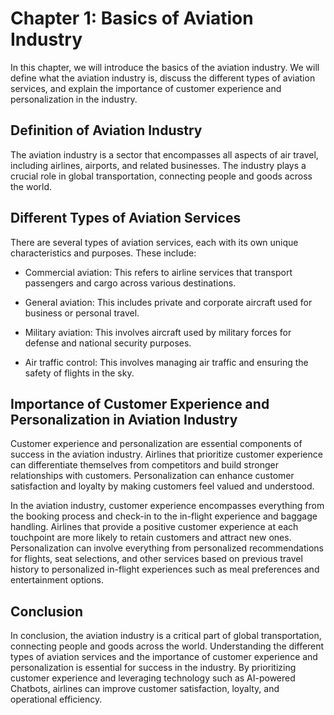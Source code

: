 Chapter 1: Basics of Aviation Industry
======================================

In this chapter, we will introduce the basics of the aviation industry. We will define what the aviation industry is, discuss the different types of aviation services, and explain the importance of customer experience and personalization in the industry.

Definition of Aviation Industry
-------------------------------

The aviation industry is a sector that encompasses all aspects of air travel, including airlines, airports, and related businesses. The industry plays a crucial role in global transportation, connecting people and goods across the world.

Different Types of Aviation Services
------------------------------------

There are several types of aviation services, each with its own unique characteristics and purposes. These include:

* Commercial aviation: This refers to airline services that transport passengers and cargo across various destinations.

* General aviation: This includes private and corporate aircraft used for business or personal travel.

* Military aviation: This involves aircraft used by military forces for defense and national security purposes.

* Air traffic control: This involves managing air traffic and ensuring the safety of flights in the sky.

Importance of Customer Experience and Personalization in Aviation Industry
--------------------------------------------------------------------------

Customer experience and personalization are essential components of success in the aviation industry. Airlines that prioritize customer experience can differentiate themselves from competitors and build stronger relationships with customers. Personalization can enhance customer satisfaction and loyalty by making customers feel valued and understood.

In the aviation industry, customer experience encompasses everything from the booking process and check-in to the in-flight experience and baggage handling. Airlines that provide a positive customer experience at each touchpoint are more likely to retain customers and attract new ones. Personalization can involve everything from personalized recommendations for flights, seat selections, and other services based on previous travel history to personalized in-flight experiences such as meal preferences and entertainment options.

Conclusion
----------

In conclusion, the aviation industry is a critical part of global transportation, connecting people and goods across the world. Understanding the different types of aviation services and the importance of customer experience and personalization is essential for success in the industry. By prioritizing customer experience and leveraging technology such as AI-powered Chatbots, airlines can improve customer satisfaction, loyalty, and operational efficiency.
